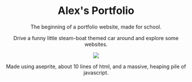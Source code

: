 <h1 align="center">Alex's Portfolio</h1>
<p align="center">
  The beginning of a portfolio website, made for school.
</p>
<p align="center">
  Drive a funny little steam-boat themed car around and explore some websites.
</p>
 
<p align="center">
  <img src="https://user-images.githubusercontent.com/71471789/112217563-f176e180-8bdf-11eb-9596-cd0c7eb0d18b.gif">
</p>

<p align="center">
  Made using aseprite, about 10 lines of html, and a massive, heaping pile of javascript.
</p>
